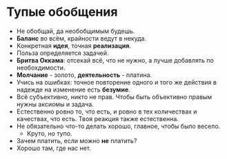 # Тупые обобщения

* Не обобщай, да необобщимым будешь.
* **Баланс** во всём, крайности ведут в некуда.
* Конкретная **идея**, точная **реализация**.
* Польза определяется задачей.
* **Бритва Оккама**: отсекай всё, что не нужно, а лучше добавлять по необохдимости.
* **Молчание** - золото, **деятельность** - платина.
* Учись на ошибках: точное повторение одного и того же действия в надежде на изменение есть **безумие**.
* Всё субъективно, никто не прав. Чтобы быть объективно правым нужны аксиомы и задача.
* Естественно ровно то, что есть, и ровно в тех количествах и качествах, что есть. Твоя реакция также естественна.
* Не обязательно что-то делать хорошо, главное, чтобы было весело.
  * Круто, но тупо.
* Зачем платить, если можно **не** платить?
* Хорошо там, где нас нет.

